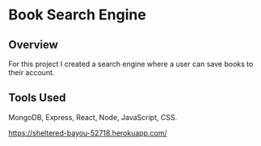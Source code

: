 # Book Search Engine

## Overview

For this project I created a search engine where a user can save books to their account.

## Tools Used

MongoDB, Express, React, Node, JavaScript, CSS.

https://sheltered-bayou-52718.herokuapp.com/
